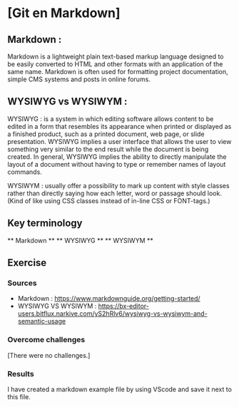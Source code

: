 # [Git en Markdown]
## Markdown :
Markdown is a lightweight plain text-based markup language designed to be easily converted to HTML and other formats with an application of the same name. 
Markdown is often used for formatting project documentation, simple CMS systems and posts in online forums.

## WYSIWYG vs WYSIWYM :
WYSIWYG : is a system in which editing software allows content to be edited in a form that resembles its appearance when printed or displayed as a finished product, 
such as a printed document, web page, or slide presentation. WYSIWYG implies a user interface that allows the user to view something very similar to the end result while the document is being created. In general, WYSIWYG implies the ability to directly manipulate the layout of a document without having to type or remember names of layout commands.

WYSIWYM : usually offer a possibility to mark up content with style classes rather than directly saying how each letter, word or passage should look. 
(Kind of like using CSS classes instead of in-line CSS or FONT-tags.)


## Key terminology
** Markdown **
** WYSIWYG **
** WYSIWYM **

## Exercise
### Sources
- Markdown : https://www.markdownguide.org/getting-started/
- WYSIWYG VS WYSIWYM : https://bx-editor-users.bitflux.narkive.com/yS2hRlv6/wysiwyg-vs-wysiwym-and-semantic-usage

### Overcome challenges
[There were no challenges.]

### Results
I have created a markdown example file by using VScode and save it next to this file.
